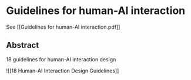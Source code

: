 # Guidelines for human-AI interaction
See [[Guidelines for human-AI interaction.pdf]]

## Abstract
18 guidelines for human-AI interaction design

![[18 Human-AI Interaction Design Guidelines]]
